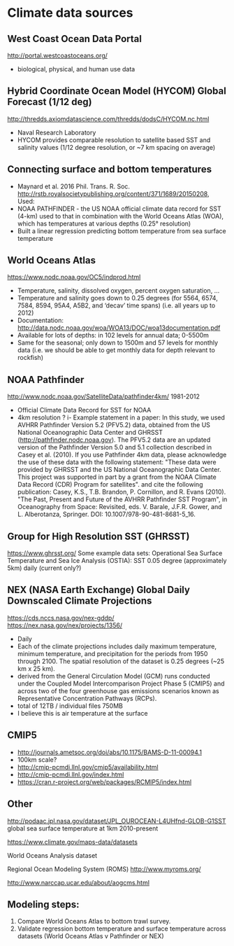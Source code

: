 # Climate data sources 

## West Coast Ocean Data Portal
http://portal.westcoastoceans.org/
- biological, physical, and human use data

## Hybrid Coordinate Ocean Model (HYCOM) Global Forecast (1/12 deg)
http://thredds.axiomdatascience.com/thredds/dodsC/HYCOM.nc.html
- Naval Research Laboratory
- HYCOM provides comparable resolution to satellite based SST and salinity values
(1/12 degree resolution, or ~7 km spacing on average)

## Connecting surface and bottom temperatures 
- Maynard et al. 2016 Phil. Trans. R. Soc. <http://rstb.royalsocietypublishing.org/content/371/1689/20150208>, Used:
- NOAA PATHFINDER - the US NOAA official climate data record for SST (4-km)
used to that in combination with the World Oceans Atlas (WOA), which has
temperatures at various depths (0.25° resolution)
- Built a linear regression predicting bottom temperature from sea surface temperature

## World Oceans Atlas
https://www.nodc.noaa.gov/OC5/indprod.html
- Temperature, salinity, dissolved oxygen, percent oxygen saturation, …
- Temperature and salinity goes down to 0.25 degrees (for  5564, 6574, 7584, 8594,
95A4, A5B2, and ‘decav’ time spans) (i.e. all years up to 2012)
- Documentation: http://data.nodc.noaa.gov/woa/WOA13/DOC/woa13documentation.pdf
- Available for lots of depths: in 102 levels for annual data; 0-5500m
- Same for the seasonal; only down to 1500m and 57 levels for monthly data (i.e.
we should be able to get monthly data for depth relevant to rockfish)

## NOAA Pathfinder
http://www.nodc.noaa.gov/SatelliteData/pathfinder4km/
1981-2012
- Official Climate Data Record for SST for NOAA
- 4km resolution ?
i- Example statement in a paper:
In this study, we used AVHRR Pathfinder Version 5.2 (PFV5.2) data, obtained
from the US National Oceanographic Data Center and GHRSST
(http://pathfinder.nodc.noaa.gov). The PFV5.2 data are an updated version of
the Pathfinder Version 5.0 and 5.1 collection described in Casey et al. (2010).
If you use Pathfinder 4km data, please acknowledge the use of these data with
the following statement: "These data were provided by GHRSST and the US
National Oceanographic Data Center. This project was supported in part by
a grant from the NOAA Climate Data Record (CDR) Program for satellites".
and cite the following publication:
Casey, K.S., T.B. Brandon, P. Cornillon, and R. Evans (2010). "The Past, Present and Future of the AVHRR Pathfinder SST Program", in Oceanography from Space: Revisited, eds. V. Barale, J.F.R. Gower, and L. Alberotanza, Springer. DOI: 10.1007/978-90-481-8681-5_16.

## Group for High Resolution SST (GHRSST)
https://www.ghrsst.org/
Some example data sets:
Operational Sea Surface Temperature and Sea Ice Analysis (OSTIA): SST 0.05
degree (approximately 5km) daily (current only?)

## NEX (NASA Earth Exchange) Global Daily Downscaled Climate Projections
https://cds.nccs.nasa.gov/nex-gddp/
https://nex.nasa.gov/nex/projects/1356/
- Daily
- Each of the climate projections includes daily maximum temperature, minimum
temperature, and precipitation for the periods from 1950 through 2100. The
spatial resolution of the dataset is 0.25 degrees (~25 km x 25 km).
- derived from the General Circulation Model (GCM) runs conducted under the
Coupled Model Intercomparison Project Phase 5 (CMIP5) and across two of the
four greenhouse gas emissions scenarios known as Representative Concentration
Pathways (RCPs).
- total of 12TB / individual files 750MB
- I believe this is air temperature at the surface

## CMIP5
- http://journals.ametsoc.org/doi/abs/10.1175/BAMS-D-11-00094.1
- 100km scale?
- http://cmip-pcmdi.llnl.gov/cmip5/availability.html
- http://cmip-pcmdi.llnl.gov/index.html
- https://cran.r-project.org/web/packages/RCMIP5/index.html



## Other

http://podaac.jpl.nasa.gov/dataset/JPL_OUROCEAN-L4UHfnd-GLOB-G1SST
global sea surface temperature at 1km 2010-present

https://www.climate.gov/maps-data/datasets

World Oceans Analysis dataset

Regional Ocean Modeling System (ROMS)
http://www.myroms.org/

http://www.narccap.ucar.edu/about/aogcms.html

## Modeling steps:
1) Compare World Oceans Atlas to bottom trawl survey. 
2) Validate regression bottom temperature and surface temperature across datasets (World Oceans Atlas v Pathfinder or NEX)


